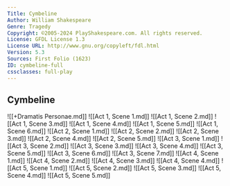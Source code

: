 ```yaml
---
Title: Cymbeline
Author: William Shakespeare
Genre: Tragedy
Copyright: ©2005-2024 PlayShakespeare.com. All rights reserved.
License: GFDL License 1.3
License URL: http://www.gnu.org/copyleft/fdl.html
Version: 5.3
Sources: First Folio (1623)
ID: cymbeline-full
cssclasses: full-play
---
```


## Cymbeline

![[+Dramatis Personae.md]]
![[Act 1, Scene 1.md]]
![[Act 1, Scene 2.md]]
![[Act 1, Scene 3.md]]
![[Act 1, Scene 4.md]]
![[Act 1, Scene 5.md]]
![[Act 1, Scene 6.md]]
![[Act 2, Scene 1.md]]
![[Act 2, Scene 2.md]]
![[Act 2, Scene 3.md]]
![[Act 2, Scene 4.md]]
![[Act 2, Scene 5.md]]
![[Act 3, Scene 1.md]]
![[Act 3, Scene 2.md]]
![[Act 3, Scene 3.md]]
![[Act 3, Scene 4.md]]
![[Act 3, Scene 5.md]]
![[Act 3, Scene 6.md]]
![[Act 3, Scene 7.md]]
![[Act 4, Scene 1.md]]
![[Act 4, Scene 2.md]]
![[Act 4, Scene 3.md]]
![[Act 4, Scene 4.md]]
![[Act 5, Scene 1.md]]
![[Act 5, Scene 2.md]]
![[Act 5, Scene 3.md]]
![[Act 5, Scene 4.md]]
![[Act 5, Scene 5.md]]
